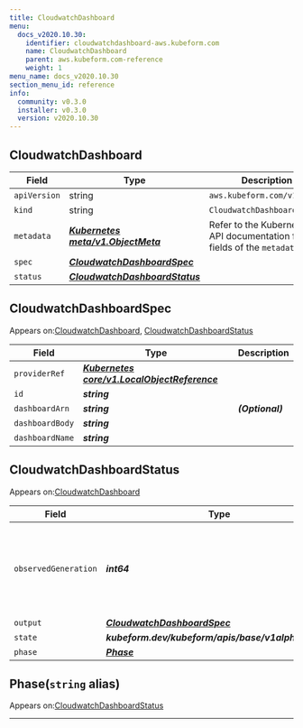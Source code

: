 ```yaml
---
title: CloudwatchDashboard
menu:
  docs_v2020.10.30:
    identifier: cloudwatchdashboard-aws.kubeform.com
    name: CloudwatchDashboard
    parent: aws.kubeform.com-reference
    weight: 1
menu_name: docs_v2020.10.30
section_menu_id: reference
info:
  community: v0.3.0
  installer: v0.3.0
  version: v2020.10.30
---
```


## CloudwatchDashboard
| Field | Type | Description |
| ------ | ----- | ----------- |
| `apiVersion` | string | `aws.kubeform.com/v1alpha1` |
|    `kind` | string | `CloudwatchDashboard` |
| `metadata` | ***[Kubernetes meta/v1.ObjectMeta](https://v1-18.docs.kubernetes.io/docs/reference/generated/kubernetes-api/v1.18/#objectmeta-v1-meta)***|Refer to the Kubernetes API documentation for the fields of the `metadata` field.|
| `spec` | ***[CloudwatchDashboardSpec](#cloudwatchdashboardspec)***||
| `status` | ***[CloudwatchDashboardStatus](#cloudwatchdashboardstatus)***||
## CloudwatchDashboardSpec

Appears on:[CloudwatchDashboard](#cloudwatchdashboard), [CloudwatchDashboardStatus](#cloudwatchdashboardstatus)

| Field | Type | Description |
| ------ | ----- | ----------- |
| `providerRef` | ***[Kubernetes core/v1.LocalObjectReference](https://v1-18.docs.kubernetes.io/docs/reference/generated/kubernetes-api/v1.18/#localobjectreference-v1-core)***||
| `id` | ***string***||
| `dashboardArn` | ***string***| ***(Optional)*** |
| `dashboardBody` | ***string***||
| `dashboardName` | ***string***||
## CloudwatchDashboardStatus

Appears on:[CloudwatchDashboard](#cloudwatchdashboard)

| Field | Type | Description |
| ------ | ----- | ----------- |
| `observedGeneration` | ***int64***| ***(Optional)*** Resource generation, which is updated on mutation by the API Server.|
| `output` | ***[CloudwatchDashboardSpec](#cloudwatchdashboardspec)***| ***(Optional)*** |
| `state` | ***kubeform.dev/kubeform/apis/base/v1alpha1.State***| ***(Optional)*** |
| `phase` | ***[Phase](#phase)***| ***(Optional)*** |
## Phase(`string` alias)

Appears on:[CloudwatchDashboardStatus](#cloudwatchdashboardstatus)

---

